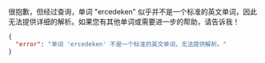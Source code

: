 很抱歉，但经过查询，单词 "ercedeken" 似乎并不是一个标准的英文单词，因此无法提供详细的解析。如果您有其他单词或需要进一步的帮助，请告诉我！

```json
{
  "error": "单词 'ercedeken' 不是一个标准的英文单词，无法提供解析。"
}
``` 